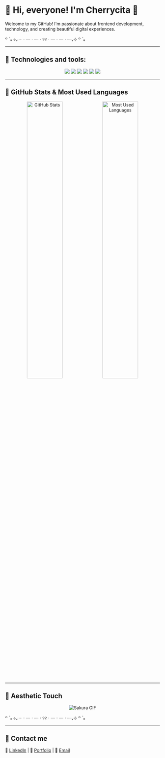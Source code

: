 
# 🌸 Hi, everyone! I'm Cherrycita 🌸

Welcome to my GitHub! I'm passionate about frontend development, technology, and creating beautiful digital experiences.

꒪   ۫ ⁎   ⊹₊┈ㆍ┈ㆍ┈ㆍ୨୧ㆍ┈ㆍ┈ㆍ┈₊⊹  ꒪   ۫ ⁎

---

## 🌿 Technologies and tools:

<p align="center">
  <img src="https://img.shields.io/badge/JavaScript-F7DF1E?style=for-the-badge&logo=javascript&logoColor=black">
  <img src="https://img.shields.io/badge/HTML5-E34F26?style=for-the-badge&logo=html5&logoColor=white">
  <img src="https://img.shields.io/badge/CSS3-1572B6?style=for-the-badge&logo=css3&logoColor=white">
  <img src="https://img.shields.io/badge/React-61DAFB?style=for-the-badge&logo=react&logoColor=black">
  <img src="https://img.shields.io/badge/Vue.js-4FC08D?style=for-the-badge&logo=vue.js&logoColor=white">
  <img src="https://img.shields.io/badge/TailwindCSS-38B2AC?style=for-the-badge&logo=tailwind-css&logoColor=white">
</p>

---

## 🌸 GitHub Stats & Most Used Languages

<p align="center">
  <img src="https://github-readme-stats.vercel.app/api?username=cherrycita-dev&show_icons=true&theme=rose_pine" alt="GitHub Stats" width="48%"/>
  <img src="https://github-readme-stats.vercel.app/api/top-langs/?username=cherrycita-dev&layout=compact&theme=rose_pine" alt="Most Used Languages" width="48%"/>
</p>

---

## 🌷 Aesthetic Touch

<p align="center">
  <img src="https://media.giphy.com/media/26AHONQ79FdWZhAI0/giphy.gif" alt="Sakura GIF">
</p>

꒪   ۫ ⁎   ⊹₊┈ㆍ┈ㆍ┈ㆍ୨୧ㆍ┈ㆍ┈ㆍ┈₊⊹  ꒪   ۫ ⁎

---

## 🌸 Contact me

🌺 [LinkedIn](https://www.linkedin.com/in/cherrycita-dev) | 🌿 [Portfolio](https://cherrycita.dev) | 📩 [Email](mailto:cherrycita.dev@gmail.com)

